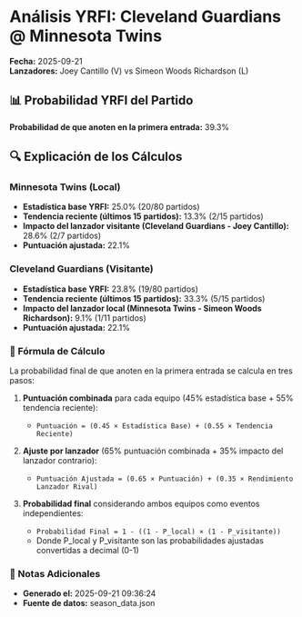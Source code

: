 # Análisis YRFI: Cleveland Guardians @ Minnesota Twins

**Fecha:** 2025-09-21  
**Lanzadores:** Joey Cantillo (V) vs Simeon Woods Richardson (L)

## 📊 Probabilidad YRFI del Partido

**Probabilidad de que anoten en la primera entrada:** 39.3%

## 🔍 Explicación de los Cálculos

### Minnesota Twins (Local)
- **Estadística base YRFI:** 25.0% (20/80 partidos)
- **Tendencia reciente (últimos 15 partidos):** 13.3% (2/15 partidos)
- **Impacto del lanzador visitante (Cleveland Guardians - Joey Cantillo):** 28.6% (2/7 partidos)
- **Puntuación ajustada:** 22.1%

### Cleveland Guardians (Visitante)
- **Estadística base YRFI:** 23.8% (19/80 partidos)
- **Tendencia reciente (últimos 15 partidos):** 33.3% (5/15 partidos)
- **Impacto del lanzador local (Minnesota Twins - Simeon Woods Richardson):** 9.1% (1/11 partidos)
- **Puntuación ajustada:** 22.1%

### 📝 Fórmula de Cálculo

La probabilidad final de que anoten en la primera entrada se calcula en tres pasos:

1. **Puntuación combinada** para cada equipo (45% estadística base + 55% tendencia reciente):
   - `Puntuación = (0.45 × Estadística Base) + (0.55 × Tendencia Reciente)`

2. **Ajuste por lanzador** (65% puntuación combinada + 35% impacto del lanzador contrario):
   - `Puntuación Ajustada = (0.65 × Puntuación) + (0.35 × Rendimiento Lanzador Rival)`

3. **Probabilidad final** considerando ambos equipos como eventos independientes:
   - `Probabilidad Final = 1 - ((1 - P_local) × (1 - P_visitante))`
   - Donde P_local y P_visitante son las probabilidades ajustadas convertidas a decimal (0-1)

### 📌 Notas Adicionales

- **Generado el:** 2025-09-21 09:36:24
- **Fuente de datos:** season_data.json
